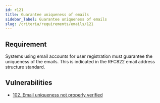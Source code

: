 ```yaml
---
id: r121
title: Guarantee uniqueness of emails
sidebar_label: Guarantee uniqueness of emails
slug: /criteria/requirements/emails/121
---
```


## Requirement

Systems using email accounts
for user registration must guarantee
the uniqueness of the emails.
This is indicated in the RFC822
email address structure standard.

## Vulnerabilities

- [102. Email uniqueness not properly verified](/criteria/vulnerabilities/102)
